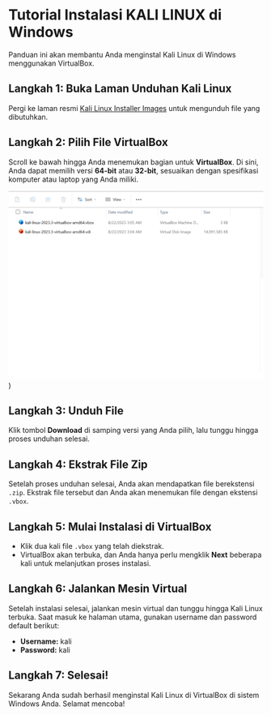 # Tutorial Instalasi KALI LINUX di Windows

Panduan ini akan membantu Anda menginstal Kali Linux di Windows menggunakan VirtualBox.

## Langkah 1: Buka Laman Unduhan Kali Linux
Pergi ke laman resmi [Kali Linux Installer Images](https://www.kali.org/get-kali/#kali-installer-images) untuk mengunduh file yang dibutuhkan.

## Langkah 2: Pilih File VirtualBox
Scroll ke bawah hingga Anda menemukan bagian untuk **VirtualBox**. Di sini, Anda dapat memilih versi **64-bit** atau **32-bit**, sesuaikan dengan spesifikasi komputer atau laptop yang Anda miliki.

![Contoh Tampilan VirtualBox Download](https://github.com/aidilajie/Keamanan_Komputer/blob/main/Screenshot%202024-09-11%20081741.png))

## Langkah 3: Unduh File
Klik tombol **Download** di samping versi yang Anda pilih, lalu tunggu hingga proses unduhan selesai.

## Langkah 4: Ekstrak File Zip
Setelah proses unduhan selesai, Anda akan mendapatkan file berekstensi `.zip`. Ekstrak file tersebut dan Anda akan menemukan file dengan ekstensi `.vbox`.

## Langkah 5: Mulai Instalasi di VirtualBox
- Klik dua kali file `.vbox` yang telah diekstrak.
- VirtualBox akan terbuka, dan Anda hanya perlu mengklik **Next** beberapa kali untuk melanjutkan proses instalasi.
  
## Langkah 6: Jalankan Mesin Virtual
Setelah instalasi selesai, jalankan mesin virtual dan tunggu hingga Kali Linux terbuka. Saat masuk ke halaman utama, gunakan username dan password default berikut:
- **Username:** kali
- **Password:** kali

## Langkah 7: Selesai!
Sekarang Anda sudah berhasil menginstal Kali Linux di VirtualBox di sistem Windows Anda. Selamat mencoba!


